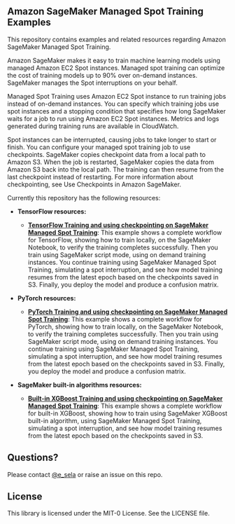 ## Amazon SageMaker Managed Spot Training Examples

This repository contains examples and related resources regarding Amazon SageMaker Managed Spot Training. 

Amazon SageMaker makes it easy to train machine learning models using managed Amazon EC2 Spot instances. Managed spot training can optimize the cost of training models up to 90% over on-demand instances. SageMaker manages the Spot interruptions on your behalf.

Managed Spot Training uses Amazon EC2 Spot instance to run training jobs instead of on-demand instances. You can specify which training jobs use spot instances and a stopping condition that specifies how long SageMaker waits for a job to run using Amazon EC2 Spot instances. Metrics and logs generated during training runs are available in CloudWatch.

Spot instances can be interrupted, causing jobs to take longer to start or finish. You can configure your managed spot training job to use checkpoints. SageMaker copies checkpoint data from a local path to Amazon S3. When the job is restarted, SageMaker copies the data from Amazon S3 back into the local path. The training can then resume from the last checkpoint instead of restarting. For more information about checkpointing, see Use Checkpoints in Amazon SageMaker.
  

Currently this repository has the following resources:

- **TensorFlow resources:**  

  - [**TensorFlow Training and using checkpointing on SageMaker Managed Spot Training**](tensorflow_managed_spot_training_checkpointing):  This example shows a complete workflow for TensorFlow, showing how to train locally, on the SageMaker Notebook, to verify the training completes successfully. Then you train using SageMaker script mode, using on demand training instances. You continue training using SageMaker Managed Spot Training, simulating a spot interruption, and see how model training resumes from the latest epoch based on the checkpoints saved in S3. Finally, you deploy the model and produce a confusion matrix.
  
- **PyTorch resources:**  

  - [**PyTorch Training and using checkpointing on SageMaker Managed Spot Training**](pytorch_managed_spot_training_checkpointing):  This example shows a complete workflow for PyTorch, showing how to train locally, on the SageMaker Notebook, to verify the training completes successfully. Then you train using SageMaker script mode, using on demand training instances. You continue training using SageMaker Managed Spot Training, simulating a spot interruption, and see how model training resumes from the latest epoch based on the checkpoints saved in S3. Finally, you deploy the model and produce a confusion matrix.    

- **SageMaker built-in algorithms resources:**  

  - [**Built-in XGBoost Training and using checkpointing on SageMaker Managed Spot Training**](built-in-xgboost_managed_spot_training_checkpointing):  This example shows a complete workflow for built-in XGBoost, showing how to train using SageMaker XGBoost built-in algorithm, using SageMaker Managed Spot Training, simulating a spot interruption, and see how model training resumes from the latest epoch based on the checkpoints saved in S3.     


## Questions?

Please contact [@e_sela](https://twitter.com/e_sela) or raise an issue on this repo.

## License

This library is licensed under the MIT-0 License. See the LICENSE file.


